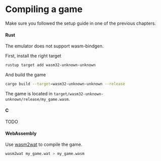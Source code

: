# Compiling a game

Make sure you followed the setup guide in one of the previous chapters.

<!-- tabs:start -->

#### **Rust**

The emulator does not support wasm-bindgen.

First, install the right target

```sh
rustup target add wasm32-unknown-unknown
```

And build the game

```sh
cargo build --target=wasm32-unknown-unknown --release
```

The game is located in `target/wasm32-unknown-unknown/release/my_game.wasm`.

#### **C**

TODO

#### **WebAssembly**

Use [wasm2wat](https://github.com/WebAssembly/wabt) to compile the game.

```sh
wasm2wat my_game.wat > my_game.wasm
```

<!-- tabs:end -->

